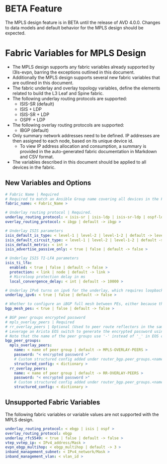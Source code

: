 # BETA Feature

The MPLS design feature is in BETA until the release of AVD 4.0.0. Changes to data models and default behavior for the MPLS design should be expected.

# Fabric Variables for MPLS Design

- The MPLS design supports any fabric variables already supported by l3ls-evpn, barring the exceptions outlined in this document.
- Additionally the MPLS design supports several new fabric variables that are outlined in this document.
- The fabric underlay and overlay topology variables, define the elements related to build the L3 Leaf and Spine fabric.
- The following underlay routing protocols are supported:
  - ISIS-SR (default)
  - ISIS + LDP
  - ISIS-SR + LDP
  - OSPF + LDP
- The following overlay routing protocols are supported:
  - IBGP (default)
- Only summary network addresses need to be defined. IP addresses are then assigned to each node, based on its unique device id.
  - To view IP address allocation and consumption, a summary is provided in the auto-generated fabric documentation in Markdown and CSV format.
- The variables described in this document should be applied to all devices in the fabric.

## New Variables and Options

```yaml
# Fabric Name | Required
# Required to match an Ansible Group name covering all devices in the Fabric
fabric_name: < Fabric_Name >

# Underlay routing protocol | Required.
underlay_routing_protocol: < isis-sr | isis-ldp | isis-sr-ldp | ospf-ldp | default -> isis-sr >
overlay_routing_protocol: < ibgp | default -> ibgp >

# Underlay ISIS parameters
isis_default_is_type: < level-1 | level-2 | level-1-2 | default -> level-1-2 >
isis_default_circuit_type: < level-1 | level-2 | level-1-2 | default -> level-1-2 >
isis_default_metric: < int >
isis_advertise_passive_only: < true | false | default -> false >

# Underlay ISIS TI-LFA parameters
isis_ti_lfa:
  enabled: < true | false | default -> false >
  protection: < link | node | default -> link >
  # Microloop protection delay in ms
  local_convergence_delay: < int | default -> 10000 >

# Underlay IPv6 turns on ipv6 for the underlay, which requires loopback_ipv6_pool to be defined.
underlay_ipv6: < true | false | default -> false >

# Whether to configure an iBGP full mesh between PEs, either because there is no RR used or other reasons.
bgp_mesh_pes: < true | false | default -> false >

# BGP peer groups encrypted password
# mpls_overlay_peers | Required
# rr_overlay_peers | Optional (Used to peer route reflectors in the same node-group (rr cluster) to each other)
# Leverage an Arista EOS switch to generate the encrypted password using the correct peer group name.
# Note that the name of the peer groups use '-' instead of '_' in EOS configuration.
bgp_peer_groups:
  mpls_overlay_peers:
    name: < name of peer group | default -> MPLS-OVERLAY-PEERS >
    password: "< encrypted password >"
    # Custom structured config added under router_bgp.peer_groups.<name> for eos_cli_config_gen
    structured_config: < dictionary >
  rr_overlay_peers:
    name: < name of peer group | default -> RR-OVERLAY-PEERS >
    password: "< encrypted password >"
    # Custom structured config added under router_bgp.peer_groups.<name> for eos_cli_config_gen
    structured_config: < dictionary >
```

## Unsupported Fabric Variables

The following fabric variables or variable values are not supported with the MPLS design.

```yaml
underlay_routing_protocol: < ebgp | isis | ospf >
overlay_routing_protocol: ebgp
underlay_rfc5549: < true | false | default -> false >
vtep_vvtep_ip: < IPv4_address/Mask >
evpn_ebgp_multihop: < ebgp_multihop | default -> 3 >
inband_management_subnet: < IPv4_network/Mask >
inband_management_vlan: < vlan_id >
```
